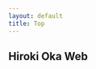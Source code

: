 ```yaml
---
layout: default
title: Top
---
```

## Hiroki Oka Web
<link rel="stylesheet" href="css/style.css">
<script src="https://cdn.jsdelivr.net/npm/p5@0.10.2/lib/p5.js"></script>
<script src="js/sketch.js"></script>